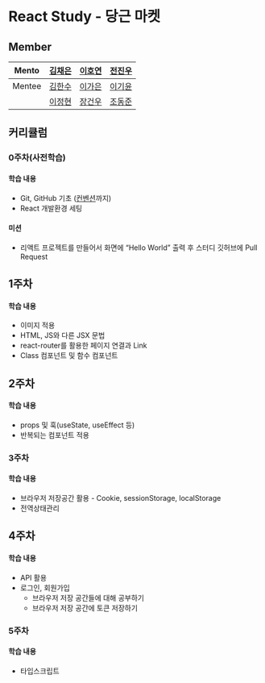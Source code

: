 # React Study - 당근 마켓

## Member

| Mento | [김채은](https://github.com/chchaeun) | [이호연](https://github.com/ho991217) | [전진우](https://github.com/Jun-Jinu) |
|:---:|:---:|:---:|:---:|
|Mentee|[김한수](https://github.com/gillyongs)|[이가은](https://github.com/gaeunnlee) |[이기윤](https://github.com/bubbletea03) |
| | [이정현](https://github.com/JeonghyunLee99) |[장건우](https://github.com/jangco97)|[조동준](https://github.com/resetmerlin) |
## 커리큘럼
### 0주차(사전학습)

#### 학습 내용

- Git, GitHub 기초 ([컨벤션](https://beomseok95.tistory.com/m/328)까지)
- React 개발환경 세팅

#### 미션

- 리액트 프로젝트를 만들어서 화면에 “Hello World” 출력 후 스터디 깃허브에 Pull Request


## 1주차

#### 학습 내용

- 이미지 적용
- HTML, JS와 다른 JSX 문법
- react-router를 활용한 페이지 연결과 Link
- Class 컴포넌트 및 함수 컴포넌트

## 2주차

#### 학습 내용

- props 및 훅(useState, useEffect 등)
- 반복되는 컴포넌트 적용

### 3주차

#### 학습 내용

- 브라우저 저장공간 활용 - Cookie, sessionStorage, localStorage
- 전역상태관리

## 4주차

#### 학습 내용

- API 활용
- 로그인, 회원가입
    - 브라우저 저장 공간들에 대해 공부하기
    - 브라우저 저장 공간에 토큰 저장하기

### 5주차

#### 학습 내용

- 타입스크립트
